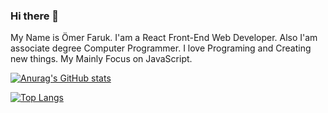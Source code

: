 ### Hi there 👋

My Name is Ömer Faruk. I'am a React Front-End Web Developer. Also I'am associate degree Computer Programmer. I love Programing and Creating new things. My Mainly Focus on JavaScript. 

[![Anurag's GitHub stats](https://github-readme-stats.vercel.app/api?username=omerfarukyapici)](https://github.com/anuraghazra/github-readme-stats)

[![Top Langs](https://github-readme-stats.vercel.app/api/top-langs/?username=omerfarukyapici&langs_count=8)](https://github.com/anuraghazra/github-readme-stats)
